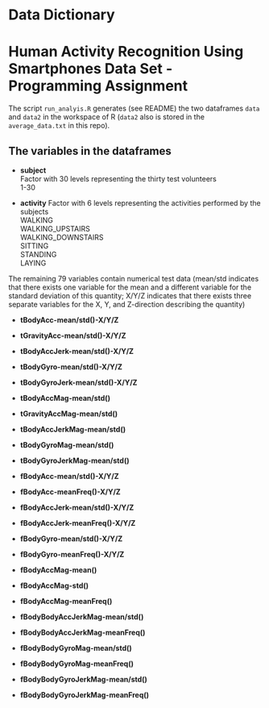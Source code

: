 # Data Dictionary
# Human Activity Recognition Using Smartphones Data Set - Programming Assignment

The script `run_analyis.R` generates (see README) the two dataframes `data` and `data2` in the workspace of R (`data2` also is stored in the `average_data.txt` in this repo). 

## The variables in the dataframes

+ **subject**  
    Factor with 30 levels representing the thirty test volunteers  
    1-30 

+ **activity** 
    Factor with 6 levels representing the activities performed by the subjects  
    WALKING  
    WALKING_UPSTAIRS  
    WALKING_DOWNSTAIRS  
    SITTING  
    STANDING  
    LAYING  

The remaining 79 variables contain numerical test data (mean/std indicates that there exists one variable for the mean and a different variable for the standard deviation of this quantity; X/Y/Z indicates that there exists three separate variables for the X, Y, and Z-direction describing the quantity)

+ **tBodyAcc-mean/std()-X/Y/Z**
+ **tGravityAcc-mean/std()-X/Y/Z** 
+ **tBodyAccJerk-mean/std()-X/Y/Z**
+ **tBodyGyro-mean/std()-X/Y/Z**
+ **tBodyGyroJerk-mean/std()-X/Y/Z**
+ **tBodyAccMag-mean/std()**
+ **tGravityAccMag-mean/std()** 
+ **tBodyAccJerkMag-mean/std()**

+ **tBodyGyroMag-mean/std()** 

+ **tBodyGyroJerkMag-mean/std()**

+ **fBodyAcc-mean/std()-X/Y/Z** 

+ **fBodyAcc-meanFreq()-X/Y/Z**

+ **fBodyAccJerk-mean/std()-X/Y/Z** 

+ **fBodyAccJerk-meanFreq()-X/Y/Z**

+ **fBodyGyro-mean/std()-X/Y/Z**

+ **fBodyGyro-meanFreq()-X/Y/Z**

+ **fBodyAccMag-mean()**

+ **fBodyAccMag-std()** 

+ **fBodyAccMag-meanFreq()**

+ **fBodyBodyAccJerkMag-mean/std()** 

+ **fBodyBodyAccJerkMag-meanFreq()**

+ **fBodyBodyGyroMag-mean/std()**

+ **fBodyBodyGyroMag-meanFreq()**

+ **fBodyBodyGyroJerkMag-mean/std()**

+ **fBodyBodyGyroJerkMag-meanFreq()**



